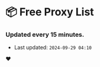 # :package: Free Proxy List
### Updated every 15 minutes.

- Last updated: `2024-09-29 04:10`

:heart:
